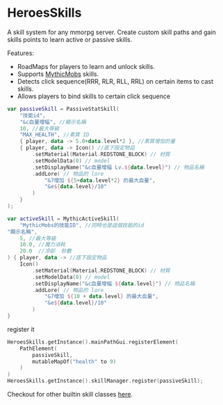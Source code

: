 # HeroesSkills
A skill system for any mmorpg server.
Create custom skill paths and gain skills points to learn active or passive skills. 

Features:
- RoadMaps for players to learn and unlock skills.
- Supports [MythicMobs](https://www.spigotmc.org/resources/%E2%9A%94-mythicmobs-free-version-%E2%96%BAthe-1-custom-mob-creator%E2%97%84.5702/)
skills.
- Detects click sequence(RRR, RLR, RLL, RRL) on certain items to cast skills.
- Allows players to bind skills to certain click sequence

```kt
var passiveSkill = PassiveStatSkill(
    "技能id",
    "&c血量增幅", //顯示名稱
    10, //最大等級
    "MAX_HEALTH", //素質 ID
    { player, data -> 5.0+data.level*2 }, //素質增加的量
    { player, data -> Icon() //底下設定物品
        .setMaterial(Material.REDSTONE_BLOCK) // 材質
        .setModelData(0) // model
        .setDisplayName("&c血量增幅 Lv.${data.level}") // 物品名稱
        .addLore( // 物品的 lore
            "&7增加 ${5+data.level*2} 的最大血量",
            "&e${data.level}/10"
        )
    }
);
```
```kt
var activeSkill = MythicActiveSkill(
    "MythicMobs的技能ID", //同時也是這個技能的id
"顯示名稱",
    5, //最大等級
    10.0, //魔力消耗
    20.0  //冷卻  秒數
) { player, data -> //底下設定物品
    Icon()
        .setMaterial(Material.REDSTONE_BLOCK) // 材質
        .setModelData(0) // model
        .setDisplayName("&c血量增幅 ${data.level}") // 物品名稱
        .addLore( // 物品的 lore
            "&7增加 ${10 + data.level} 的最大血量",
            "&e${data.level}/10"
        )
}
```
register it
```kt
HeroesSkills.getInstance().mainPathGui.registerElement(
    PathElement(
        passiveSkill,
        mutableMapOf("health" to 9)
    )
)
HeroesSkills.getInstance().skillManager.register(passiveSkill);
```

Checkout for other builtin skill classes [here](https://github.com/MagicSwordLand/HeroesSkills/tree/main/src/main/java/net/brian/heroesskills/core/skills).
